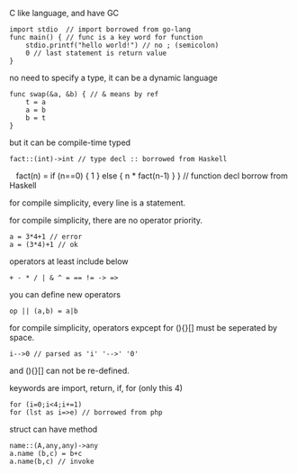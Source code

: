 C like language, and have GC

    import stdio  // import borrowed from go-lang
    func main() { // func is a key word for function
        stdio.printf("hello world!") // no ; (semicolon)
        0 // last statement is return value
    }

no need to specify a type, it can be a dynamic language

    func swap(&a, &b) { // & means by ref
        t = a
        a = b
        b = t
    }

but it can be compile-time typed

    fact::(int)->int // type decl :: borrowed from Haskell
    fact(n) = if (n==0) { 1 } else { n * fact(n-1) } } // function decl borrow from Haskell

for compile simplicity, every line is a statement.

for compile simplicity, there are no operator priority.

    a = 3*4+1 // error
    a = (3*4)+1 // ok

operators at least include below

    + - * / | & ^ = == != -> =>

you can define new operators

    op || (a,b) = a|b 

for compile simplicity, operators expcept for (){}[] must be seperated by space.

    i-->0 // parsed as 'i' '-->' '0'

and (){}[] can not be re-defined.

keywords are import, return, if, for (only this 4)

    for (i=0;i<4;i+=1)
    for (lst as i=>e) // borrowed from php

struct can have method

    name::(A,any,any)->any
    a.name (b,c) = b+c
    a.name(b,c) // invoke

